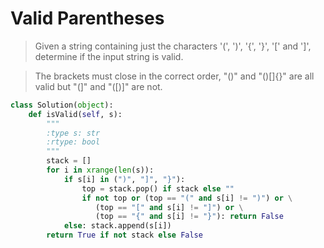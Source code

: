 # Valid Parentheses

> Given a string containing just the characters '(', ')', '{', '}', '[' and ']', determine if the input string is valid.

> The brackets must close in the correct order, "()" and "()[]{}" are all valid but "(]" and "([)]" are not.

```Python
class Solution(object):
    def isValid(self, s):
        """
        :type s: str
        :rtype: bool
        """
        stack = []
        for i in xrange(len(s)):
            if s[i] in (")", "]", "}"):
                top = stack.pop() if stack else ""
                if not top or (top == "(" and s[i] != ")") or \
                   (top == "[" and s[i] != "]") or \
                   (top == "{" and s[i] != "}"): return False
            else: stack.append(s[i])
        return True if not stack else False
```
